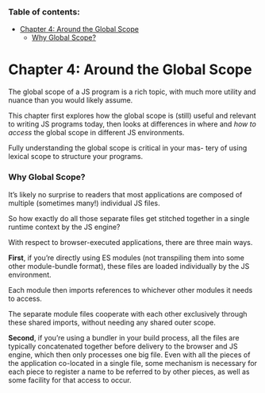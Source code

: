 ### Table of contents: <!-- omit in toc -->

- [Chapter 4: Around the Global Scope](#chapter-4-around-the-global-scope)
    - [Why Global Scope?](#why-global-scope)

# Chapter 4: Around the Global Scope

The global scope of a JS program is a rich topic, with much more utility and nuance than you would likely assume.

This chapter first explores how the global scope is (still) useful and relevant to writing JS programs today, then looks at differences in where and *how to access* the global scope in different JS environments.

Fully understanding the global scope is critical in your mas- tery of using lexical scope to structure your programs.

### Why Global Scope?

It’s likely no surprise to readers that most applications are composed of multiple (sometimes many!) individual JS files.

So how exactly do all those separate files get stitched together in a single runtime context by the JS engine?

With respect to browser-executed applications, there are three main ways.

**First**, if you’re directly using ES modules (not transpiling them into some other module-bundle format), these files are loaded individually by the JS environment.

Each module then imports references to whichever other modules it needs to access.

The separate module files cooperate with each other exclusively through these shared imports, without needing any shared outer scope.

**Second**, if you’re using a bundler in your build process, all the files are typically concatenated together before delivery to the browser and JS engine,
which then only processes one big file. Even with all the pieces of the application co-located in a single file, some mechanism is necessary for each piece to register a name to be referred to by other pieces, as well as some facility for that access to occur.

